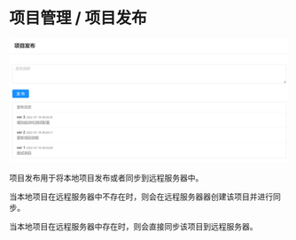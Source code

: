 # 项目管理 / 项目发布

![Bittly 项目管理 项目发布](res/2022071910031101.png)

项目发布用于将本地项目发布或者同步到远程服务器中。

当本地项目在远程服务器中不存在时，则会在远程服务器器创建该项目并进行同步。

当本地项目在远程服务器中存在时，则会直接同步该项目到远程服务器。

